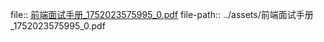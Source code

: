 file:: [前端面试手册_1752023575995_0.pdf](../assets/前端面试手册_1752023575995_0.pdf)
file-path:: ../assets/前端面试手册_1752023575995_0.pdf
